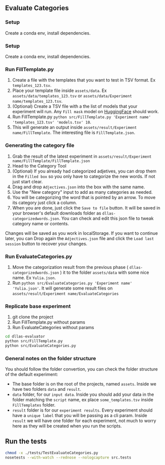 ## Evaluate Categories

### Setup
Create a conda env, install dependencies.

### Setup

Create a conda env, install dependencies.

### Run FillTemplate.py

1. Create a file with the templates that you want to test in TSV format. Ex `templates_123.tsv`.
2. Place your template file inside `assets/data`. Ex `assets/data/templates_123.tsv` or `assets/data/Experiment name/templates_123.tsv`.
3. (Optional) Create a TSV file with a the list of models that your experiment will run. Any `Fill mask` model on [HuggingFace](https://huggingface.co/models) should work.
4. Run FillTemplate.py `python src/FillTemplate.py 'Experiment name' 'templates_123.tsv' 'models.tsv' 10`.
5. This will generate an output inside `assets/result/Experiment name/FillTemplate`. The interesting file is `FillTemplate.json`.

### Generating the category file

1. Grab the result of the latest experiment in `assets/result/Experiment name/FillTemplate/FillTemplate.json`
2. Head to the Category Tool
3. (Optional) If you already had categorized adjetives, you can drop them in the `Filled box` so you only have to categorize the new words. If not just start clear.
4. Drag and drop `Adjectives.json` into the box with the same name.
5. Use the "New category" input to add as many categories as needed.
6. You will be categorizing the word that is pointed by an arrow. To move its category just click a column. 
7. When you are done, just click the `Save to file` button. It will be saved in your browser's default downloads folder as `dllas-categorizedwords.json`. You can check and edit this json file to tweak category name or contents.

Changes will be saved as you work in localStorage. If you want to continue later, you can Drop again the `Adjectives.json` file and click the `Load last session` button to recover your changes.

### Run EvaluateCategories.py

1. Move the categorization result from the previous phase ( `dllas-categorizedwords.json` ) it to the folder `assets/data` with some nice name. Ex `Yulia.json`. 
2. Run `python src/EvaluateCategories.py 'Experiment name' 'Yulia.json'`. It will generate some result files on `assets/result/Experiment name/EvaluateCategories`
   
### Replicate base experiment

1. git clone the project
2. Run FillTemplate.py without params
3. Run EvaluateCategories without params

```bash
cd dllas-evaluator
python src/FillTemplate.py
python src/EvaluateCategories.py
```

### General notes on the folder structure
You should follow the folder convertion, you can check the folder structure of the default experiment:
- The base folder is on the root of the projects, named `assets`. Inside we have two folders `data` and `result`.
- `data` folder, for our `input data`. Inside you should add your data in the folder matching the `script` name, ex place `some_templates.tsv` inside `FillTemplates` folder.
- `result` folder is for our `experiment results`. Every experiment should have a `unique label` that you will be passing as a cli param. Inside `result` we will have one folder for each experiment, not much to worry here as they will be created when you run the scripts.

## Run the tests

```bash
chmod -x ./tests/TestEvaluateCategories.py
nosetests --with-watch --rednose --nologcapture src.tests
```
